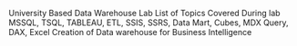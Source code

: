 University Based Data Warehouse Lab
List of Topics Covered During lab 
MSSQL, TSQL, TABLEAU, ETL, SSIS, SSRS, Data Mart, Cubes, MDX Query, DAX, Excel
Creation of Data warehouse for Business Intelligence 
